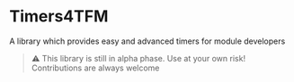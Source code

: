 # Timers4TFM
A library which provides easy and advanced timers for module developers

> :warning: This library is still in alpha phase. Use at your own risk! Contributions are always welcome
